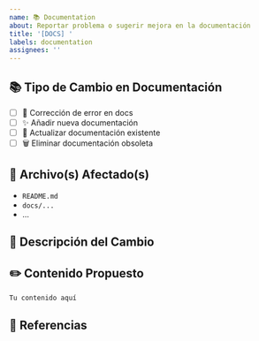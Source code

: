 ```yaml
---
name: 📚 Documentation
about: Reportar problema o sugerir mejora en la documentación
title: '[DOCS] '
labels: documentation
assignees: ''
---
```


## 📚 Tipo de Cambio en Documentación

<!-- Marca con [x] el que aplique -->

- [ ] 🐛 Corrección de error en docs
- [ ] ✨ Añadir nueva documentación
- [ ] 🔄 Actualizar documentación existente
- [ ] 🗑️ Eliminar documentación obsoleta

## 📄 Archivo(s) Afectado(s)

<!-- ¿Qué archivo(s) de documentación necesitan cambios? -->

- `README.md`
- `docs/...`
- ...

## 📝 Descripción del Cambio

<!-- Describe qué necesita cambiar y por qué -->

## ✏️ Contenido Propuesto

<!-- Si aplica, incluye el texto/contenido que propones -->

```markdown
Tu contenido aquí
```

## 🔗 Referencias

<!-- Enlaces a issues relacionados, fuentes externas, etc. -->
